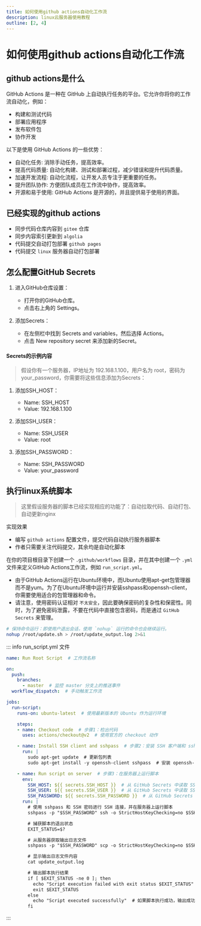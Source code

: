 ```yaml
---
title: 如何使用github actions自动化工作流
description: linux云服务器使用教程
outline: [2, 4]
---
```


# 如何使用github actions自动化工作流

## github actions是什么

GitHub Actions 是一种在 GitHub 上自动执行任务的平台。它允许你将你的工作流自动化，例如：

* 构建和测试代码
* 部署应用程序
* 发布软件包
* 协作开发

以下是使用 GitHub Actions 的一些优势：

* 自动化任务: 消除手动任务，提高效率。
* 提高代码质量: 自动化构建、测试和部署过程，减少错误和提升代码质量。
* 加速开发流程: 自动化流程，让开发人员专注于更重要的任务。
* 提升团队协作: 方便团队成员在工作流中协作，提高效率。
* 开源和易于使用: GitHub Actions 是开源的，并且提供易于使用的界面。

## 已经实现的github actions

* 同步代码仓库内容到 `gitee` 仓库
* 同步内容索引更新到 `algolia`
* 代码提交自动打包部署 `github pages`
* 代码提交 `linux` 服务器自动打包部署

## 怎么配置GitHub Secrets
1. 进入GitHub仓库设置：
    * 打开你的GitHub仓库。
    * 点击右上角的 Settings。

2. 添加Secrets：
    * 在左侧栏中找到 Secrets and variables，然后选择 Actions。
    * 点击 New repository secret 来添加新的Secret。

#### Secrets的示例内容

> 假设你有一个服务器，IP地址为 192.168.1.100，用户名为 root，密码为 your_password，你需要将这些信息添加为Secrets：

1. 添加SSH_HOST：
    * Name: SSH_HOST
    * Value: 192.168.1.100

2. 添加SSH_USER：
    * Name: SSH_USER
    * Value: root

3. 添加SSH_PASSWORD：
    * Name: SSH_PASSWORD
    * Value: your_password

## 执行linux系统脚本

> 这里假设服务器的脚本已经实现相应的功能了：自动拉取代码、自动打包、自动更新nginx

实现效果

* 编写 `github actions` 配置文件，提交代码自动执行服务器脚本
* 作者只需要关注代码提交，其余均是自动化脚本

在你的项目根目录下创建一个 `.github/workflows` 目录，并在其中创建一个 `.yml` 文件来定义GitHub Actions工作流，例如 `run_script.yml`。

* 由于GitHub Actions运行在Ubuntu环境中，而Ubuntu使用apt-get包管理器而不是yum。为了在Ubuntu环境中运行并安装sshpass和openssh-client，你需要使用适合的包管理器和命令。
* 请注意，使用密码认证相对 `不太安全`，因此要确保密码的复杂性和保密性。同时，为了避免密码泄露，不要在代码中直接包含密码，而是通过 `GitHub Secrets` 来管理。

```sh
# 保持命令运行：即使用户退出会话，使用 `nohup` 运行的命令也会继续运行。
nohup /root/update.sh > /root/update_output.log 2>&1
```

::: info run_script.yml 文件
```yml
name: Run Root Script  # 工作流名称

on:
  push:
    branches:
      - master  # 监控 master 分支上的推送事件
  workflow_dispatch:  # 手动触发工作流

jobs:
  run-script:
    runs-on: ubuntu-latest  # 使用最新版本的 Ubuntu 作为运行环境

    steps:
    - name: Checkout code  # 步骤1：检出代码
      uses: actions/checkout@v2  # 使用官方的 checkout 动作

    - name: Install SSH client and sshpass  # 步骤2：安装 SSH 客户端和 sshpass
      run: |
        sudo apt-get update  # 更新包列表
        sudo apt-get install -y openssh-client sshpass  # 安装 openssh-client 和 sshpass

    - name: Run script on server  # 步骤3：在服务器上运行脚本
      env:
        SSH_HOST: ${{ secrets.SSH_HOST }}  # 从 GitHub Secrets 中读取 SSH 主机名
        SSH_USER: ${{ secrets.SSH_USER }}  # 从 GitHub Secrets 中读取 SSH 用户名
        SSH_PASSWORD: ${{ secrets.SSH_PASSWORD }}  # 从 GitHub Secrets 中读取 SSH 密码
      run: |
        # 使用 sshpass 和 SSH 密码进行 SSH 连接，并在服务器上运行脚本
        sshpass -p "$SSH_PASSWORD" ssh -o StrictHostKeyChecking=no $SSH_USER@$SSH_HOST 'nohup /root/update.sh > /root/update_output.log 2>&1'

        # 捕获脚本的退出状态
        EXIT_STATUS=$?

        # 从服务器获取输出日志文件
        sshpass -p "$SSH_PASSWORD" scp -o StrictHostKeyChecking=no $SSH_USER@$SSH_HOST:/root/update_output.log .

        # 显示输出日志文件内容
        cat update_output.log

        # 输出脚本执行结果
        if [ $EXIT_STATUS -ne 0 ]; then
          echo "Script execution failed with exit status $EXIT_STATUS"  # 如果脚本执行失败，输出错误状态并退出
          exit $EXIT_STATUS
        else
          echo "Script executed successfully"  # 如果脚本执行成功，输出成功消息
        fi

```
:::